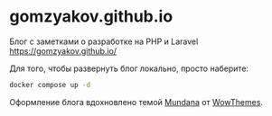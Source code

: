 # gomzyakov.github.io

Блог с заметками о разработке на PHP и Laravel https://gomzyakov.github.io/

Для того, чтобы развернуть блог локально, просто наберите:

```sh
docker compose up -d
```

Оформление блога вдохновлено темой [Mundana](https://www.wowthemes.net/mundana-jekyll-theme/) от [WowThemes](https://www.wowthemes.net).